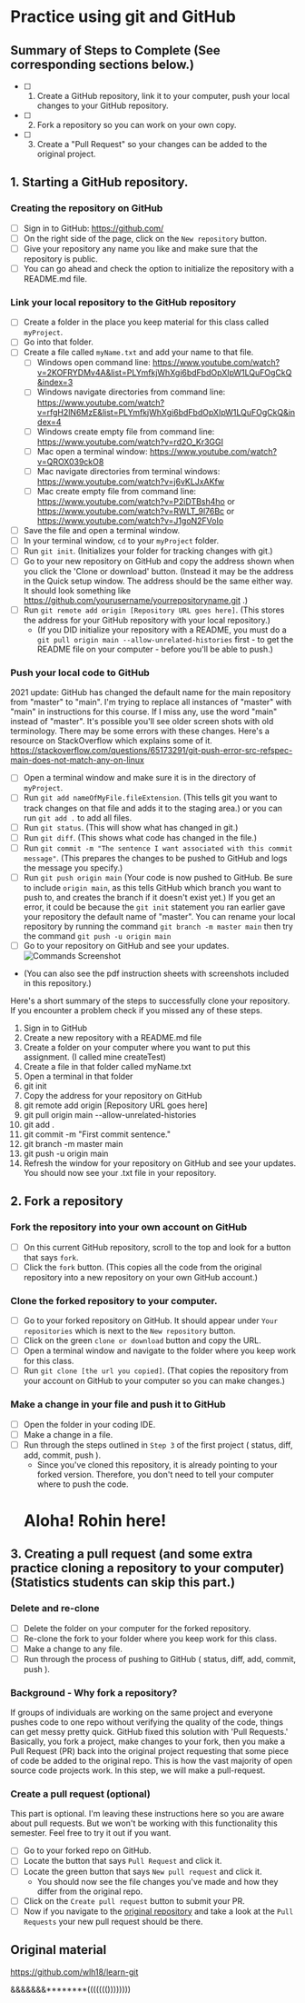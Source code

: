 # Practice using git and GitHub

## Summary of Steps to Complete (See corresponding sections below.)
- [ ] 1. Create a GitHub repository, link it to your computer, push your local changes to your GitHub repository.
- [ ] 2. Fork a repository so you can work on your own copy.
- [ ] 3. Create a "Pull Request" so your changes can be added to the original project.

## 1. Starting a GitHub repository.

### Creating the repository on GitHub

* [ ] Sign in to GitHub: https://github.com/
* [ ] On the right side of the page, click on the `New repository` button.
* [ ] Give your repository any name you like and make sure that the repository is public.
* [ ] You can go ahead and check the option to initialize the repository with a README.md file.

### Link your local repository to the GitHub repository

* [ ] Create a folder in the place you keep material for this class called `myProject`.
* [ ] Go into that folder.
* [ ] Create a file called `myName.txt` and add your name to that file.
  * [ ] Windows open command line: https://www.youtube.com/watch?v=2KOFRYDMv4A&list=PLYmfkjWhXgi6bdFbdOpXIpW1LQuFOgCkQ&index=3
  * [ ] Windows navigate directories from command line: https://www.youtube.com/watch?v=rfgH2lN6MzE&list=PLYmfkjWhXgi6bdFbdOpXIpW1LQuFOgCkQ&index=4
  * [ ] Windows create empty file from command line: https://www.youtube.com/watch?v=rd2O_Kr3GGI
  * [ ] Mac open a terminal window: https://www.youtube.com/watch?v=QROX039ckO8
  * [ ] Mac navigate directories from terminal windows: https://www.youtube.com/watch?v=j6vKLJxAKfw
  * [ ] Mac create empty file from command line: https://www.youtube.com/watch?v=P2iDTBsh4ho or https://www.youtube.com/watch?v=RWLT_9l76Bc or https://www.youtube.com/watch?v=J1goN2FVoIo
* [ ] Save the file and open a terminal window.
* [ ] In your terminal window, `cd` to your `myProject` folder.
* [ ] Run `git init`. (Initializes your folder for tracking changes with git.)
* [ ] Go to your new repository on GitHub and copy the address shown when you click the 'Clone or download' button. (Instead it may be the address in the Quick setup window. The address should be the same either way. It should look something like https://github.com/yourusername/yourrepositoryname.git .)
* [ ] Run `git remote add origin [Repository URL goes here]`. (This stores the address for your GitHub repository with your local repository.)
  * (If you DID initialize your repository with a README, you must do a `git pull origin main --allow-unrelated-histories` first - to get the README file on your computer - before you'll be able to push.) 

### Push your local code to GitHub

2021 update: GitHub has changed the default name for the main repository from "master" to "main". I'm trying to replace all instances of "master" with "main" in instructions for this course. If I miss any, use the word "main" instead of "master". It's possible you'll see older screen shots with old terminology. There may be some errors with these changes. Here's a resource on StackOverflow which explains some of it. https://stackoverflow.com/questions/65173291/git-push-error-src-refspec-main-does-not-match-any-on-linux
* [ ] Open a terminal window and make sure it is in the directory of `myProject`.
* [ ] Run `git add nameOfMyFile.fileExtension`. (This tells git you want to track changes on that file and adds it to the staging area.) or you can run `git add .` to add all files.
* [ ] Run `git status`. (This will show what has changed in git.)
* [ ] Run `git diff`. (This shows what code has changed in the file.)
* [ ] Run `git commit -m "The sentence I want associated with this commit message"`. (This prepares the changes to be pushed to GitHub and logs the message you specify.)
* [ ] Run `git push origin main` (Your code is now pushed to GitHub. Be sure to include `origin main`, as this tells GitHub which branch you want to push to, and creates the branch if it doesn't exist yet.) If you get an error, it could be because the `git init` statement you ran earlier gave your repository the default name of "master". You can rename your local repository by running the command `git branch -m master main` then try the command `git push -u origin main`
* [ ] Go to your repository on GitHub and see your updates.
![Commands Screenshot](https://github.com/cmcntsh/exerGitPractice/blob/master/gitPracticeSample.png?raw=true)
* (You can also see the pdf instruction sheets with screenshots included in this repository.)

Here's a short summary of the steps to successfully clone your repository. If you encounter a problem check if you missed any of these steps.

1. Sign in to GitHub
1. Create a new repository with a README.md file
1. Create a folder on your computer where you want to put this assignment. (I called mine createTest)
1. Create a file in that folder called myName.txt
1. Open a terminal in that folder
1. git init
1. Copy the address for your repository on GitHub
1. git remote add origin [Repository URL goes here]
1. git pull origin main --allow-unrelated-histories
1. git add .
1. git commit -m "First commit sentence."
1. git branch -m master main
1. git push -u origin main
1. Refresh the window for your repository on GitHub and see your updates. You should now see your .txt file in your repository.

## 2. Fork a repository

### Fork the repository into your own account on GitHub

* [ ] On this current GitHub repository, scroll to the top and look for a button that says `fork`.
* [ ] Click the `fork` button. (This copies all the code from the original repository into a new repository on your own GitHub account.)

### Clone the forked repository to your computer.

* [ ] Go to your forked repository on GitHub. It should appear under `Your repositories` which is next to the `New repository` button.
* [ ] Click on the green `clone or download` button and copy the URL.
* [ ] Open a terminal window and navigate to the folder where you keep work for this class.
* [ ] Run `git clone [the url you copied]`. (That copies the repository from your account on GitHub to your computer so you can make changes.)

### Make a change in your file and push it to GitHub

* [ ] Open the folder in your coding IDE.
* [ ] Make a change in a file.
* [ ] Run through the steps outlined in `Step 3` of the first project ( status, diff, add, commit, push ).
  * Since you've cloned this repository, it is already pointing to your forked version. Therefore, you don't need to tell your computer where to push the code.
  <h1> Aloha! Rohin here!</h1>

## 3. Creating a pull request (and some extra practice cloning a repository to your computer) (Statistics students can skip this part.)

### Delete and re-clone

* [ ] Delete the folder on your computer for the forked repository.
* [ ] Re-clone the fork to your folder where you keep work for this class.
* [ ] Make a change to any file.
* [ ] Run through the process of pushing to GitHub ( status, diff, add, commit, push ).

### Background - Why fork a repository?

If groups of individuals are working on the same project and everyone pushes code to one repo without verifying the quality of the code, things can get messy pretty quick. GitHub fixed this solution with 'Pull Requests.' Basically, you fork a project, make changes to your fork, then you make a Pull Request (PR) back into the original project requesting that some piece of code be added to the original repo. This is how the vast majority of open source code projects work. In this step, we will make a pull-request.

### Create a pull request (optional)

This part is optional. I'm leaving these instructions here so you are aware about pull requests. But we won't be working with this functionality this semester. Feel free to try it out if you want.

* [ ] Go to your forked repo on GitHub.
* [ ] Locate the button that says `Pull Request` and click it.
* [ ] Locate the green button that says `New pull request` and click it.
  * You should now see the file changes you've made and how they differ from the original repo.
* [ ] Click on the `Create pull request` button to submit your PR.
* [ ] Now if you navigate to the <a href="https://github.com/DevMountain/learn-git/pulls">original repository</a> and take a look at the `Pull Requests` your new pull request should be there.

## Original material
https://github.com/wlh18/learn-git

&&&&&&&********((((((())))))))